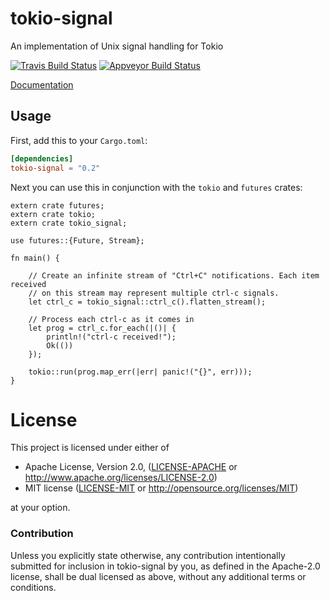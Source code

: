 # tokio-signal

An implementation of Unix signal handling for Tokio

[![Travis Build Status][travis-badge]][travis-url]
[![Appveyor Build Status][appveyor-badge]][appveyor-url]

[travis-badge]: https://travis-ci.org/tokio-rs/tokio.svg?branch=master
[travis-url]: https://travis-ci.org/tokio-rs/tokio
[appveyor-badge]: https://ci.appveyor.com/api/projects/status/s83yxhy9qeb58va7/branch/master?svg=true
[appveyor-url]: https://ci.appveyor.com/project/carllerche/tokio/branch/master

[Documentation](https://docs.rs/tokio-signal)

## Usage

First, add this to your `Cargo.toml`:

```toml
[dependencies]
tokio-signal = "0.2"
```

Next you can use this in conjunction with the `tokio` and `futures` crates:

```rust,no_run
extern crate futures;
extern crate tokio;
extern crate tokio_signal;

use futures::{Future, Stream};

fn main() {

    // Create an infinite stream of "Ctrl+C" notifications. Each item received
    // on this stream may represent multiple ctrl-c signals.
    let ctrl_c = tokio_signal::ctrl_c().flatten_stream();

    // Process each ctrl-c as it comes in
    let prog = ctrl_c.for_each(|()| {
        println!("ctrl-c received!");
        Ok(())
    });

    tokio::run(prog.map_err(|err| panic!("{}", err)));
}
```

# License

This project is licensed under either of

 * Apache License, Version 2.0, ([LICENSE-APACHE](LICENSE-APACHE) or
   http://www.apache.org/licenses/LICENSE-2.0)
 * MIT license ([LICENSE-MIT](LICENSE-MIT) or
   http://opensource.org/licenses/MIT)

at your option.

### Contribution

Unless you explicitly state otherwise, any contribution intentionally submitted
for inclusion in tokio-signal by you, as defined in the Apache-2.0 license, shall be
dual licensed as above, without any additional terms or conditions.
